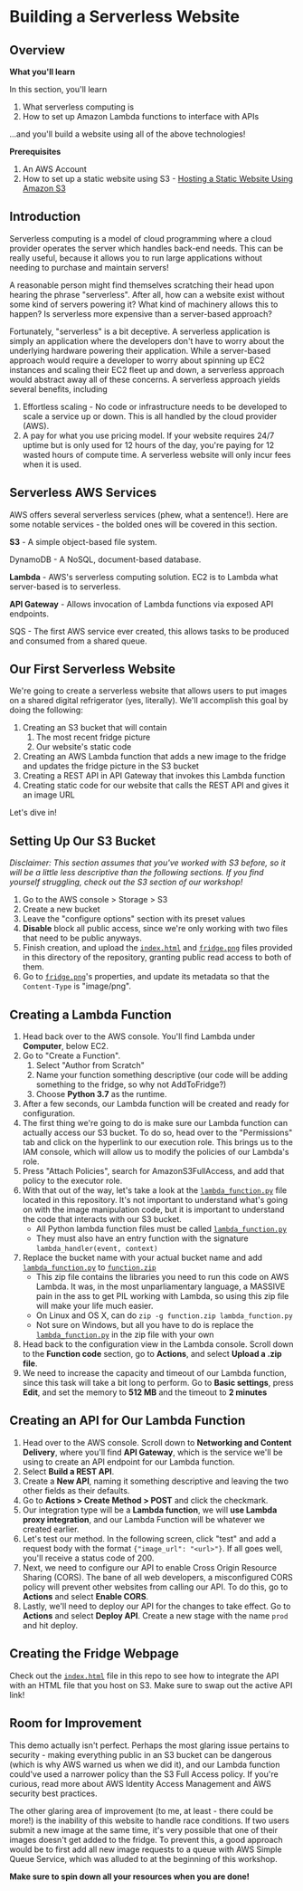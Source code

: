 # Building a Serverless Website

## Overview
**What you'll learn**

In this section, you'll learn
1. What serverless computing is
2. How to set up Amazon Lambda functions to interface with APIs

...and you'll build a website using all of the above technologies!

**Prerequisites**
1. An AWS Account
2. How to set up a static website using S3 - [Hosting a Static Website Using Amazon S3](https://github.com/HackBinghamton/CloudComputingWorkshop/blob/master/S3/StaticWebsiteUsingS3.md)

## Introduction

Serverless computing is a model of cloud programming where a cloud provider operates the server which handles back-end needs. This can be really useful, because it allows you to run large applications without needing to purchase and maintain servers!

A reasonable person might find themselves scratching their head upon hearing the phrase "serverless". After all, how can 
a website exist without some kind of servers powering it? What kind of machinery allows this to happen? Is serverless
more expensive than a server-based approach?

Fortunately, "serverless" is a bit deceptive. A serverless application is simply an application where the developers
don't have to worry about the underlying hardware powering their application. While a server-based approach would require
a developer to worry about spinning up EC2 instances and scaling their EC2 fleet up and down, a serverless approach
would abstract away all of these concerns. A serverless approach yields several benefits, including

1. Effortless scaling - No code or infrastructure needs to be developed to scale a service up or down. This is all handled 
by the cloud provider (AWS).
2. A pay for what you use pricing model. If your website requires 24/7 uptime but is only used for 12 hours of the day,
you're paying for 12 wasted hours of compute time. A serverless website will only incur fees when it is used.


## Serverless AWS Services
AWS offers several serverless services (phew, what a sentence!). Here are some notable services - the bolded ones will 
be covered in this section.

**S3** - A simple object-based file system.

DynamoDB - A NoSQL, document-based database.

**Lambda** - AWS's serverless computing solution. EC2 is to Lambda what server-based is to serverless.

**API Gateway** - Allows invocation of Lambda functions via exposed API endpoints.

SQS - The first AWS service ever created, this allows tasks to be produced and consumed from a shared queue.


## Our First Serverless Website 
We're going to create a serverless website that allows users to put images on a shared digital refrigerator (yes, literally).
We'll accomplish this goal by doing the following:
1. Creating an S3 bucket that will contain
    1. The most recent fridge picture
    2. Our website's static code
2. Creating an AWS Lambda function that adds a new image to the fridge and updates the fridge picture in the S3 bucket
3. Creating a REST API in API Gateway that invokes this Lambda function
4. Creating static code for our website that calls the REST API and gives it an image URL

Let's dive in!


## Setting Up Our S3 Bucket
*Disclaimer: This section assumes that you've worked with S3 before, so it will be a little less descriptive than the following
sections. If you find yourself struggling, check out the S3 section of our workshop!*

1. Go to the AWS console > Storage > S3
2. Create a new bucket
3. Leave the "configure options" section with its preset values
4. **Disable** block all public access, since we're only working with two files that need to be public anyways.
5. Finish creation, and upload the [`index.html`](https://github.com/HackBinghamton/CloudComputingWorkshop/blob/master/Serverless/index.html) and [`fridge.png`](https://github.com/HackBinghamton/CloudComputingWorkshop/blob/master/Serverless/fridge.png) files provided in this directory of the repository, 
granting public read access to both of them.
6. Go to [`fridge.png`](https://github.com/HackBinghamton/CloudComputingWorkshop/blob/master/Serverless/fridge.png)'s properties, and update its metadata so that the `Content-Type` is "image/png".


## Creating a Lambda Function
1. Head back over to the AWS console. You'll find Lambda under **Computer**, below EC2.
2. Go to "Create a Function".
    1. Select "Author from Scratch"
    2. Name your function something descriptive (our code will be adding something to the fridge, so why not AddToFridge?)
    3. Choose **Python 3.7** as the runtime.
3. After a few seconds, our Lambda function will be created and ready for configuration.
4. The first thing we're going to do is make sure our Lambda function can actually access our S3 bucket. To do so, head over to the "Permissions" tab and click on the hyperlink to our execution role. This brings us to the IAM console, which will allow us to modify the policies of our Lambda's role.
5. Press "Attach Policies", search for AmazonS3FullAccess, and add that policy to the executor role.
6. With that out of the way, let's take a look at the [`lambda_function.py`](https://github.com/HackBinghamton/CloudComputingWorkshop/blob/master/Serverless/lambda_function.py) file located in this repository. It's not 
important to understand what's going on with the image manipulation code, but it is important to understand the code
that interacts with our S3 bucket. 
    * All Python lambda function files must be called [`lambda_function.py`](https://github.com/HackBinghamton/CloudComputingWorkshop/blob/master/Serverless/lambda_function.py)
    * They must also have an entry function with the signature `lambda_handler(event, context)`
7. Replace the bucket name with your actual bucket name and add [`lambda_function.py`](https://github.com/HackBinghamton/CloudComputingWorkshop/blob/master/Serverless/lambda_function.py) to [`function.zip`](https://github.com/HackBinghamton/CloudComputingWorkshop/blob/master/Serverless/function.zip)
    * This zip file contains the libraries you need to run this code on AWS Lambda. It was, in the most unparliamentary language,
    a MASSIVE pain in the ass to get PIL working with Lambda, so using this zip file will make your life much easier. 
    * On Linux and OS X, can do `zip -g function.zip lambda_function.py`
    * Not sure on Windows, but all you have to do is replace the [`lambda_function.py`](https://github.com/HackBinghamton/CloudComputingWorkshop/blob/master/Serverless/lambda_function.py) in the zip file with your own
8. Head back to the configuration view in the Lambda console. Scroll down to the **Function code** section, go to **Actions**, 
and select **Upload a .zip file**.
9. We need to increase the capacity and timeout of our Lambda function, since this task will take a bit long to perform.
Go to **Basic settings**, press **Edit**, and set the memory to **512 MB** and the timeout to **2 minutes**
    
## Creating an API for Our Lambda Function
1. Head over to the AWS console. Scroll down to **Networking and Content Delivery**, where you'll find **API Gateway**,
which is the service we'll be using to create an API endpoint for our Lambda function.
2. Select **Build a REST API**.
3. Create a **New API**, naming it something descriptive and leaving the two other fields as their defaults.
4. Go to **Actions > Create Method > POST** and click the checkmark.
5. Our integration type will be a **Lambda function**, we will **use Lambda proxy integration**, and our Lambda Function will be whatever we created earlier.
6. Let's test our method. In the following screen, click "test" and add a request body with the format `{"image_url": "<url>"}`. If all goes well, you'll receive a status code of 200.
7. Next, we need to configure our API to enable Cross Origin Resource Sharing (CORS). The bane of all web developers, a misconfigured CORS policy will prevent other websites from calling our API. To do this, go to **Actions** and select **Enable CORS**. 
8. Lastly, we'll need to deploy our API for the changes to take effect. Go to **Actions** and select **Deploy API**. Create a new stage with the name `prod` and hit deploy.

## Creating the Fridge Webpage

Check out the [`index.html`](https://github.com/HackBinghamton/CloudComputingWorkshop/blob/master/Serverless/index.html) file in this repo to see how to integrate the API with an HTML file that you host on S3. Make sure to swap out the active API link! 

## Room for Improvement
This demo actually isn't perfect. Perhaps the most glaring issue pertains to security - making everything public in an S3
bucket can be dangerous (which is why AWS warned us when we did it), and our Lambda function could've used a narrower policy
than the S3 Full Access policy. If you're curious, read more about AWS Identity Access Management and AWS security best practices.

The other glaring area of improvement (to me, at least - there could be more!) is the inability of this website to handle 
race conditions. If two users submit a new image at the same time, it's very possible that one of their images doesn't get 
added to the fridge. To prevent this, a good approach would be to first add all new image requests to a queue with AWS 
Simple Queue Service, which was alluded to at the beginning of this workshop.

**Make sure to spin down all your resources when you are done!**

